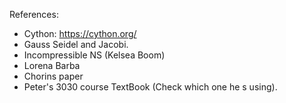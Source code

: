 References: 
- Cython: https://cython.org/
- Gauss Seidel and Jacobi. 
- Incompressible NS (Kelsea Boom)
- Lorena Barba
- Chorins paper
- Peter's 3030 course TextBook (Check which one he s using). 